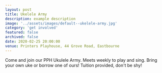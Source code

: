 ```yaml
---
layout: post
title: Ukelele Army
description: example description
image: '../assets/images/default--ukelele-army.jpg'
category: 'get involved'
featured: false
archived: false
date: 2020-02-25 20:00:00
venue: Printers Playhouse, 44 Grove Road, Eastbourne
---
```


Come and join our PPH Ukulele Army. Meets weekly to play and sing. Bring your own uke or borrow one of ours! Tuition provided, don't be shy!